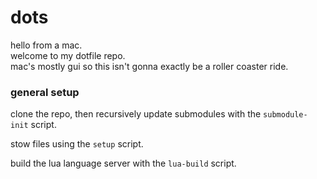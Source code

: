 # dots

hello from a mac.  
welcome to my dotfile repo.  
mac's mostly gui so this isn't gonna exactly be a roller coaster ride.

### general setup

clone the repo, then recursively update submodules with the
`submodule-init` script.

stow files using the `setup` script.

build the lua language server with the `lua-build` script.
